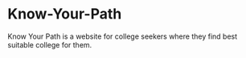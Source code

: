 # Know-Your-Path
Know Your Path is a website for college seekers where they find best suitable college for them.
